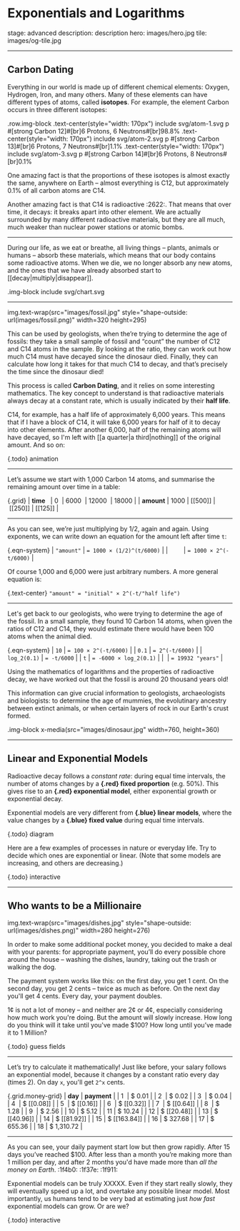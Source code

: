 # Exponentials and Logarithms

stage: advanced
description: description
hero: images/hero.jpg
tile: images/og-tile.jpg

---

## Carbon Dating

Everything in our world is made up of different chemical elements: Oxygen,
Hydrogen, Iron, and many others. Many of these elements can have different types
of atoms, called __isotopes__. For example, the element Carbon occurs in three
different isotopes:

  .row.img-block
    .text-center(style="width: 170px")
      include svg/atom-1.svg
      p #[strong Carbon 12]#[br]6 Protons, 6 Neutrons#[br]98.8%
    .text-center(style="width: 170px")
      include svg/atom-2.svg
      p #[strong Carbon 13]#[br]6 Protons, 7 Neutrons#[br]1.1%
    .text-center(style="width: 170px")
      include svg/atom-3.svg
      p #[strong Carbon 14]#[br]6 Protons, 8 Neutrons#[br]0.1%

One amazing fact is that the proportions of these isotopes is almost exactly the
same, anywhere on Earth – almost everything is C12, but approximately 0.1% of
all carbon atoms are C14.

Another amazing fact is that C14 is radioactive :2622:. That means that over time, it
decays: it breaks apart into other element. We are actually surrounded by many 
different radioactive materials, but they are all much, much weaker than
nuclear power stations or atomic bombs.

---

During our life, as we eat or breathe, all living things – plants, animals or
humans – absorb these materials, which means that our body contains some
radioactive atoms. When we die, we no longer absorb any new atoms, and the ones
that we have already absorbed start to [[decay|multiply|disappear]].

  .img-block
    include svg/chart.svg

---

  img.text-wrap(src="images/fossil.jpg" style="shape-outside: url(images/fossil.png)" width=320 height=295)

This can be used by geologists, when the’re trying to determine the age of
fossils: they take a small sample of fossil and “count” the number of C12 and
C14 atoms in the sample. By looking at the ratio, they can
work out how much C14 must have decayed since the dinosaur died. Finally, they
can calculate how long it takes for that much C14 to decay, and that’s precisely
the time since the dinosaur died!

This process is called __Carbon Dating__, and it relies on some interesting
mathematics. The key concept to understand is that radioactive materials always
decay at a constant rate, which is usually indicated by their __half life__.

C14, for example, has a half life of approximately 6,000 years. This means that
if I have a block of C14, it will take 6,000 years for half of it to decay into
other elements. After another 6,000, half of the remaining atoms will have
decayed, so I'm left with [[a quarter|a third|nothing]] of the original amount.
And so on:

{.todo} animation

---

Let’s assume we start with 1,000 Carbon 14 atoms, and summarise the remaining
amount over time in a table:

{.grid}
| __time__   | 0    | 6000    | 12000   | 18000   |
| __amount__ | 1000 | [[500]] | [[250]] | [[125]] |

---

As you can see, we’re just multiplying by 1/2, again and again. Using exponents,
we can write down an equation for the amount left after time `t`:

{.eqn-system}
| `"amount"` | `= 1000 × (1/2)^(t/6000)` |
|          | `= 1000 × 2^(-t/6000)`    |

Of course 1,000 and 6,000 were just arbitrary numbers. A more general equation
is:

{.text-center} `"amount" = "initial" × 2^(-t/"half life")`

---

Let's get back to our geologists, who were trying to determine the age of the
fossil. In a small sample, they found 10 Carbon 14 atoms, when given the ratios
of C12 and C14, they would estimate there would have been 100 atoms when the
animal died.

{.eqn-system}
| `10`         | `= 100 × 2^(-t/6000)`  |
| `0.1`        | `= 2^(-t/6000)`        |
| `log_2(0.1)` | `= -t/6000`            |
| `t`          | `= -6000 × log_2(0.1)` |
|              | `= 19932 "years"`      |

Using the mathematics of logarithms and the properties of radioactive decay, we
have worked out that the fossil is around 20 thousand years old!

This information can give crucial information to geologists, archaeologists and
biologists: to determine the age of mummies, the evolutinary ancestry between
extinct animals, or when certain layers of rock in our Earth's crust formed.

  .img-block
    x-media(src="images/dinosaur.jpg" width=760, height=360)

---

## Linear and Exponential Models

Radioactive decay follows a _constant rate_: during equal time intervals, the
number of atoms changes by a __{.red} fixed proportion__ (e.g. 50%). This gives
rise to an __{.red} exponential model__, either exponential growth or
exponential decay.

Exponential models are very different from __{.blue} linear models__, where the
value changes by a __{.blue} fixed value__ during equal time intervals.

{.todo} diagram

Here are a few examples of processes in nature or everyday life. Try to decide
which ones are exponential or linear. (Note that some models are increasing, 
and others are decreasing.)

{.todo} interactive

---

## Who wants to be a Millionaire

  img.text-wrap(src="images/dishes.jpg" style="shape-outside: url(images/dishes.png)" width=280 height=276)

In order to make some additional pocket money, you decided to make a deal with
your parents: for appropriate payment, you’ll do every possible chore around
the house – washing the dishes, laundry, taking out the trash or walking the
dog.

The payment system works like this: on the first day, you get 1 cent. On the
second day, you get 2 cents – twice as much as before. On the next day you'll
get 4 cents. Every day, your payment doubles.

1¢ is not a lot of money – and neither are 2¢ or 4¢, especially
considering how much work you're doing. But the amount will slowly increase.
How long do you think will it take until you've made $100? How long until
you’ve made it to 1 Million?

{.todo} guess fields

---

Let’s try to calculate it mathematically! Just like before, your salary
follows an exponential model, because it changes by a constant ratio every
day (times 2). On day `x`, you'll get `2^x` cents.

{.grid.money-grid}
| __day__ | __payment__  |
| 1       | $ 0.01       |
| 2       | $ 0.02       |
| 3       | $ 0.04       |
| 4       | $ [[0.08]]   |
| 5       | $ [[0.16]]   |
| 6       | $ [[0.32]]   |
| 7       | $ [[0.64]]   |
| 8       | $ 1.28       |
| 9       | $ 2.56       |
| 10      | $ 5.12       |
| 11      | $ 10.24      |
| 12      | $ [[20.48]]  |
| 13      | $ [[40.96]]  |
| 14      | $ [[81.92]]  |
| 15      | $ [[163.84]] |
| 16      | $ 327.68     |
| 17      | $ 655.36     |
| 18      | $ 1,310.72   |

---

As you can see, your daily payment start low but then grow rapidly. After 15
days you’ve reached $100. After less than a month you’re making more than 1
million per day, and after 2 months you'd have made more than _all the money
on Earth_. :1f4b0: :1f37e: :1f911:

Exponential models can be truly XXXXX. Even if they start really slowly, they
will eventually speed up a lot, and overtake any possible linear model. Most
importantly, us humans tend to be very bad at estimating just _how fast_
exponential models can grow. Or are we?

{.todo} interactive
